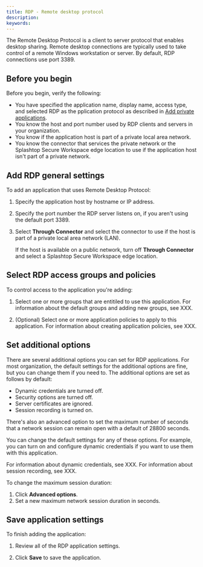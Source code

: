```yaml
---
title: RDP - Remote desktop protocol
description:
keywords:
---
```


The Remote Desktop Protocol is a client to server protocol that enables desktop sharing. Remote desktop connections are typically used to take control of a remote Windows workstation or server. By default, RDP connections use port 3389.

## Before you begin
Before you begin, verify the following:

* You have specified the application name, display name, access type, and selected RDP as the pplication protocol as described in [Add private applications](../add-applications.md).
* You know the host and port number used by RDP clients and servers in your organization.
* You know if the application host is part of a private local area network.
* You know the connector that services the private network or the Splashtop Secure Workspace edge location to use if the application host isn't part of a private network.

## Add RDP general settings

To add an application that uses Remote Desktop Protocol:

1. Specify the application host by hostname or IP address.
2. Specify the port number the RDP server listens on, if you aren't using the default port 3389.
3. Select **Through Connector** and select the connector to use if the host is part of a private local area network (LAN).

   If the host is available on a public network, turn off **Through Connector** and select a Splashtop Secure Workspace edge location.
 
## Select RDP access groups and policies

To control access to the application you're adding:

1.  Select one or more groups that are entitiled to use this application.
   For information about the default groups and adding new groups, see XXX.

1. (Optional) Select one or more application policies to apply to this application.
For information about creating application policies, see XXX.

## Set additional options

There are several additional options you can set for RDP applications. For most organization, the default settings for the additional options are fine, but you can change them if you need to.
The additional options are set as follows by default:

* Dynamic credentials are turned off.
* Security options are turned off.
* Server certificates are ignored.
* Session recording is turned on. 

There's also an advanced option to set the maximum number of seconds that a network session can remain open with a default of 28800 seconds.

You can change the default settings for any of these options. For example, you can turn on and configure dynamic credentials if you want to use them with this application.

For information about dynamic credentials, see XXX.
For information about session recording, see XXX.

To change the maximum session duration:

1. Click **Advanced options**.
2. Set a new maximum network session duration in seconds.

## Save application settings 

To finish adding the application:

1. Review all of the RDP application settings.

1. Click **Save** to save the application.
